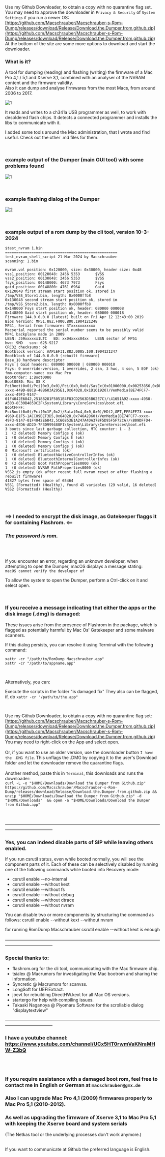 Use my Github Downloader, to obtain a copy with no quarantine flag set.
<br>
You may need to approve the downloader in `Privacy & Security` of `System Settings` if you run a newer OS:
<br>
[https://github.com/Macschrauber/Macschrauber-s-Rom-Dump/releases/download/Release/Download.the.Dumper.from.github.zip](https://github.com/Macschrauber/Macschrauber-s-Rom-Dump/releases/download/Release/Download.the.Dumper.from.github.zip)
<br>
At the bottom of the site are some more options to download and start the downloader.

### What is it?

A tool for dumping (reading) and flashing (writing) the firmware of a Mac Pro 4,1 / 5,1 and Xserve 3,1, combined with an analyser of the NVRAM content and the firmware validity.
<br>
Also it can dump and analyse firmwares from the most Macs, from around 2006 to 2017.
<br>

![1](https://github.com/Macschrauber/Macschrauber-s-Rom-Dump/blob/main/assets/img_Dumper/main%20dialog.png?raw)  

It reads and writes to a ch341a USB programmer as well, to work with desoldered flash chips. It detects a connected programmer and installs the libs to communicate with it. 
  
I added some tools around the Mac administration, that I wrote and find useful. Check out the other .md files for them.  

<br>

### example output of the Dumper (main GUI tool) with some problems found
![1](https://github.com/Macschrauber/Macschrauber-s-Rom-Dump/blob/main/assets/img_Dumper/5a.%20analyses%20scrollable.png)  

<br>

### example flashing dialog of the Dumper  
![2](https://github.com/Macschrauber/Macschrauber-s-Rom-Dump/blob/main/assets/img_Dumper/8%20readout%20of%20the%20flashed%20firmware%20to%20verify.png)  

<br>

### example output of a rom dump by the cli tool, version 10-3-2024
```
$test_nvram 1.bin  
===================================================  
test_nvram_shell_script 21-Mar-2024 by Macschrauber  
scanning: 1.bin  
  
nvram.vol position: 0x120000, size: 0x30000, header size: 0x48  
vss1_position: 00120048: 2456 5353       $VSS  
vss2_position: 00130048: 2456 5353       $VSS  
fsys_position: 00148000: 4673 7973       Fsys  
gaid_position: 00148800: 4761 6964       Gaid  
0x120048 first stream start position ok, stored in /tmp/VSS_Store1.bin, length: 0x0000ffb8  
0x130048 second stream start position ok, stored in /tmp/VSS_Store2.bin, length: 0x0000ffb8  
0x148000 Fsys start position ok, header: 080000 000008  
0x148800 Gaid start position ok, header: 080000 000018  
Firmware 144.0.0.0.0 (latest) built on Fri Apr 12 12:43:00 2019  
Bios Version: MP51.88Z.F000.B00.1904121248  
MP41, Serial from firmware: 3Txxxxxxxxxxx  
Macserial reported the serial number seems to be possibly valid  
MP41 backplane made in 2009  
LBSN: J59xxxxxx1LTC   BD: xx04xxxx04xx   LBSN sector of MP51  
hwc: 9MD   son: 625-9217  
CRC32 checksums: ok  
Bootblock version: AAPLEFI1.88Z.0005.I00.1904121247  
Bootblock of 144.0.0.0.0 (rebuilt firmware)  
Base_18 hardware descriptor  
Fsys | Gaid headers: 080000 000008 | 080000 000018  
Fsys: 0 override-version, 1 overrides, 2 ssn, 3 hwc, 4 son, 5 EOF (ok)  
fmm-computer-name: xxx Mac Pro  
BootOrder: 1:Boot0080  
Boot0080: Mac OS X PciRoot(0x0)/Pci(0x3,0x0)/Pci(0x0,0x0)/SasEx(0x01000000,0x00253856,0xDF5F,0xB181,0,0,0)/HD(2,GPT,066DD320-xxxx-449D-88CB-48B603A295E1,0x64028,0x1D161920)/VenMedia(BE74FCF7-xxxx-49F3-9147-01F4042E6842,25188281F5051E4F83CD2563D5B62E7C)/\41651A92-xxxx-4950-A503-8C39B4859C2F\System\Library\CoreServices\boot.efi  
BootFFFF: PciRoot(0x0)/Pci(0x1F,0x2)/Sata(0x4,0x0,0x0)/HD(2,GPT,FFE4FF73-xxxx-4969-B1F5-1ACC09BEF3D5,0x64028,0x746A2D60)/VenMedia(BE74FCF7-xxxx-49F3-9147-01F4042E6842,5C66853E1A247A4DA378F5D95F5F72CA)/\809DFFD4-xxxx-4ED6-AD2D-7F3D999488F1\System\Library\CoreServices\boot.efi  
3 boots since last garbage collection, MTC counter: 1 - 3  
1  (2 deleted) Memory Configs g (ok)  
1  (0 deleted) Memory Configs h (ok)  
1  (0 deleted) Memory Configs i (ok)  
1  (0 deleted) Memory Configs j (ok)  
0  Microsoft certificates (ok)  
1  (0 deleted) BluetoothActiveControllerInfos (ok)  
1  (0 deleted) BluetoothInternalControllerInfos (ok)  
0  (2 deleted) Boot PathProperties0000 (ok)  
1  (0 deleted) NVRAM PathProperties0000 (ok)  
VSS2 is empty (ok after recent full nvram reset or after flashing a rebuilt firmware)  
41827 bytes free space of 65464  
VSS1 (Formatted) (Healthy), found 45 variables (29 valid, 16 deleted)  
VSS2 (Formatted) (Healthy)  
```
<br><br>
### ==> I needed to encrypt the disk image, as Gatekeeper flaggs it for containing Flashrom. <==  
### *The password is **rom**.*
<br><br>

If you encounter an error, regarding an unknown developer, when attempting to open the Dumper, macOS displays a message stating:  
```macOS cannot verify the developer of``` 
  
To allow the system to open the Dumper, perform a Ctrl-click on it and select open. 

<br>

### If you receive a message indicating that either the apps or the disk image (.dmg) is damaged:

These issues arise from the presence of Flashrom in the package, which is flagged as potentially harmful by Mac Os' Gatekeeper and some malware scanners.  

  
If this dialog persists, you can resolve it using Terminal with the following command:  
```
xattr -cr "/path/to/RomDump Macschrauber.app"
xattr -cr "/path/to/appname.app"
```


<br>

Alternatively, you can:

Execute the scripts in the folder "is damaged fix"
They also can be flagged, if, do ```xattr -cr "/path/to/the.app"```

<br>

Use my Github Downloader, to obtain a copy with no quarantine flag set:
<br>
[https://github.com/Macschrauber/Macschrauber-s-Rom-Dump/releases/download/Release/Download.the.Dumper.from.github.zip](https://github.com/Macschrauber/Macschrauber-s-Rom-Dump/releases/download/Release/Download.the.Dumper.from.github.zip)
<br>
You may need to right-click on the App and select open.
<br><br>
Or, if you want to use an older version, use the downloader button `I have the .DMG file`. This unflags the .DMG by copying it to the user's Download folder and let the downloader remove the quarantine flags.
<br><br>
Another method, paste this in `Terminal`, this downloads and runs the downloader:
<br>
```curl -L -o "$HOME/Downloads/Download the Dumper from Github.zip" https://github.com/Macschrauber/Macschrauber-s-Rom-Dump/releases/download/Release/Download.the.Dumper.from.github.zip && unzip "$HOME/Downloads/Download the Dumper from Github.zip" -d "$HOME/Downloads"  && open -a "$HOME/Downloads/Download the Dumper from Github.app"```


<br><br>
———————————————————————————————————————————————


### Yes, you can indeed disable parts of SIP while leaving others enabled.

If you run csrutil status, even while booted normally, you will see the component parts of it. Each of these can be selectively disabled by running one of the following commands while booted into Recovery mode:

+	csrutil enable --no-internal
+	csrutil enable --without kext 
+	csrutil enable --without fs
+	csrutil enable --without debug
+	csrutil enable --without dtrace
+	csrutil enable --without nvram

You can disable two or more components by structuring the command as follows:
csrutil enable --without kext  --without nvram


for running RomDump Macschrauber csrutil enable --without kext is enough
<br><br>
———————————————————————————————————————————————
### Special thanks to:

+ flashrom.org for the cli tool, communicating with the Mac firmware chip.
+ tsialex @ Macrumors for investigating the Mac bootrom and sharing the information.  
+ Syncretic @ Macrumors for scanvss.  
+ LongSoft for UEFIExtract.  
+ joevt for rebuilding DirectHW.kext for all Mac OS versions.  
+ startergo for help with compiling issues.  
+ Takaaki Naganoya @ Piyomaru Software for the scrollable dialog "displaytextview"  
  
———————————————————————————————————————————————

### I have a youtube channel: https://www.youtube.com/channel/UCx5HT0rwmVaKNraMHW-Z3bQ

<br><br>
  
### If you require assistance with a damaged boot rom, feel free to contact me in English or German at ```macschrauber@gmx.de```
### Also I can upgrade Mac Pro 4,1 (2009) firmwares properly to Mac Pro 5,1 (2010-2012).
### As well as upgrading the firmware of Xserve 3,1 to Mac Pro 5,1 with keeping the Xserve board and system serials
(The Netkas tool or the underlying processes don't work anymore.)
<br><br>

If you want to communicate at Github the preferred language is English.
